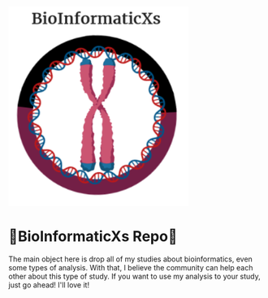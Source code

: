    ![BioInformaticXs](images/Simbol2.PNG)
   
# 🧬BioInformaticXs Repo🧬 # 


The main object here is drop all of my studies about bioinformatics, even some types of analysis. With that, I believe the community can help each other about this type of study. If you want to use my analysis to your study, just go ahead! I'll love it!

